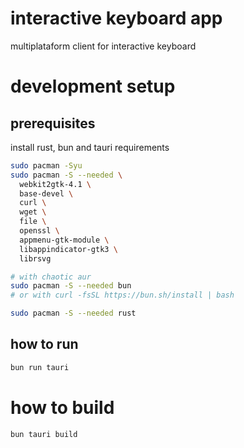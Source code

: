 # interactive keyboard app
multiplataform client for interactive keyboard

# development setup
## prerequisites
install rust, bun and tauri requirements

```bash
sudo pacman -Syu
sudo pacman -S --needed \
  webkit2gtk-4.1 \
  base-devel \
  curl \
  wget \
  file \
  openssl \
  appmenu-gtk-module \
  libappindicator-gtk3 \
  librsvg

# with chaotic aur
sudo pacman -S --needed bun
# or with curl -fsSL https://bun.sh/install | bash

sudo pacman -S --needed rust
```

## how to run 
```bash
bun run tauri
```

# how to build
```bash
bun tauri build
```
